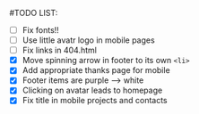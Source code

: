 #TODO LIST:

- [ ] Fix fonts!!
- [ ] Use little avatr logo in mobile pages
- [ ] Fix links in 404.html
- [x] Move spinning arrow in footer to its own `<li>`
- [x] Add appropriate thanks page for mobile
- [x] Footer items are purple --> white
- [x] Clicking on avatar leads to homepage
- [x] Fix title in mobile projects and contacts
